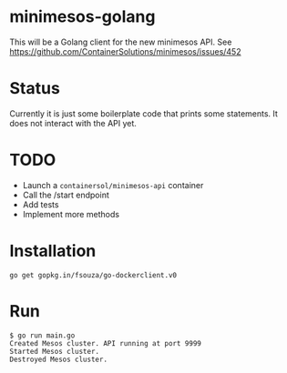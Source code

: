 # minimesos-golang

This will be a Golang client for the new minimesos API. See https://github.com/ContainerSolutions/minimesos/issues/452

# Status

Currently it is just some boilerplate code that prints some statements. It does not interact with the API yet.

# TODO

* Launch a `containersol/minimesos-api` container
* Call the /start endpoint
* Add tests
* Implement more methods

# Installation

```
go get gopkg.in/fsouza/go-dockerclient.v0
```

# Run

```
$ go run main.go
Created Mesos cluster. API running at port 9999
Started Mesos cluster.
Destroyed Mesos cluster.

```
